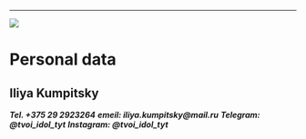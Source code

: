 ***
![](../avatarka.jpg)
# Personal data
## Iliya Kumpitsky
___Tel. +375 29 2923264___
___emeil: iliya.kumpitsky@mail.ru___
___Telegram: @tvoi_idol_tyt___
___Instagram: @tvoi_idol_tyt___
